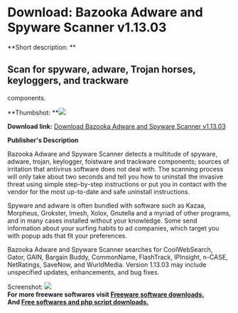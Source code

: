 # Download: Bazooka Adware and Spyware Scanner v1.13.03

**Short description: **

## Scan for spyware, adware, Trojan horses, keyloggers, and trackware
components.

  
**Thumbshot: **![](http://www.freewarefiles.com/screenshot/bazooka_scanner_md.gif)   
  
**Download link:** [Download Bazooka Adware and Spyware Scanner v1.13.03](http://freesoftwares.boysofts.com/Bazooka-Adware-And-Spyware-Scanner-V_program_8731.html)  
  

**Publisher's Description**  
  

Bazooka Adware and Spyware Scanner detects a multitude of spyware, adware,
trojan, keylogger, foistware and trackware components; sources of irritation
that antivirus software does not deal with. The scanning process will only
take about two seconds and tell you how to uninstall the invasive threat using
simple step-by-step instructions or put you in contact with the vendor for the
most up-to-date and safe uninstall instructions.

Spyware and adware is often bundled with software such as Kazaa, Morpheus,
Grokster, Imesh, Xolox, Gnutella and a myriad of other programs, and in many
cases installed without your knowledge. Some send information about your
surfing habits to ad companies, which target you with popup ads that fit your
preferences.

Bazooka Adware and Spyware Scanner searches for CoolWebSearch, Gator, GAIN,
Bargain Buddy, CommonName, FlashTrack, IPInsight, n-CASE, NetRatings, SaveNow,
and WurldMedia. Version 1.13.03 may include unspecified updates, enhancements,
and bug fixes.

  
  
Screenshot: ![](http://www.freewarefiles.com/screenshot/bazooka_scanner.gif)  
**For more freeware softwares visit [Freeware software downloads.](http://freesoftwares.boysofts.com/)**   
**And [Free softwares and php script downloads.](http://www.boysofts.com/)**

